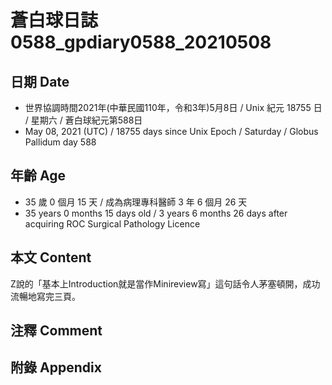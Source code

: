 [_metadata_:encoding]: - "utf-8"
[_metadata_:language]: - "zh-Hant-TW"
[_metadata_:fileformat]: - "markdown"
[_metadata_:MIME_type]: - "text/plain"
[_metadata_:markdown_version]: - "commonmark version 0.29"
[_metadata_:markdown_spec]: - "https://spec.commonmark.org/0.29/"

# 蒼白球日誌0588_gpdiary0588_20210508 #

## 日期 Date ##

* 世界協調時間2021年(中華民國110年，令和3年)5月8日 / Unix 紀元 18755 日 / 星期六 / 蒼白球紀元第588日
* May 08, 2021 (UTC) / 18755 days since Unix Epoch / Saturday / Globus Pallidum day 588

## 年齡 Age ##

* 35 歲 0 個月 15 天 / 成為病理專科醫師 3 年 6 個月 26 天
* 35 years 0 months 15 days old / 3 years 6 months 26 days after acquiring ROC Surgical Pathology Licence

## 本文 Content ##

Z說的「基本上Introduction就是當作Minireview寫」這句話令人茅塞頓開，成功流暢地寫完三頁。

## 注釋 Comment ##

## 附錄 Appendix ##

